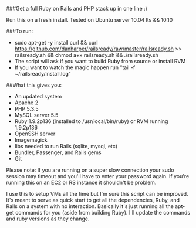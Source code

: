 ###Get a full Ruby on Rails and PHP stack up in one line :)

Run this on a fresh install. Tested on Ubuntu server 10.04 lts && 10.10

###To run:
  * sudo apt-get -y install curl && curl https://github.com/danharper/railsready/raw/master/railsready.sh >> railsready.sh && chmod a+x railsready.sh && ./railsready.sh
  * The script will ask if you want to build Ruby from source or install RVM
  * If you want to watch the magic happen run "tail -f ~/railsready/install.log"

##What this gives you:

  * An updated system
  * Apache 2
  * PHP 5.3.5
  * MySQL server 5.5
  * Ruby 1.9.2p136 (installed to /usr/local/bin/ruby) or RVM running 1.9.2p136
  * OpenSSH server
  * Imagemagick
  * libs needed to run Rails (sqlite, mysql, etc)
  * Bundler, Passenger, and Rails gems
  * Git

Please note: If you are running on a super slow connection your sudo session may timeout and you'll have to enter your password again. If you're running this on an EC2 or RS instance it shouldn't be problem.

I use this to setup VMs all the time but I'm sure this script can be improved. It's meant to serve as quick start to get all the dependencies, Ruby, and Rails on a system with no interaction. Basically it's just running all the apt-get commands for you (aside from building Ruby). I'll update the commands and ruby versions as they change.